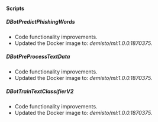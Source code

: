 #### Scripts

##### DBotPredictPhishingWords
- Code functionality improvements.
- Updated the Docker image to: *demisto/ml:1.0.0.1870375*.

##### DBotPreProcessTextData
- Code functionality improvements.
- Updated the Docker image to: *demisto/ml:1.0.0.1870375*.

##### DBotTrainTextClassifierV2
- Code functionality improvements.
- Updated the Docker image to: *demisto/ml:1.0.0.1870375*.